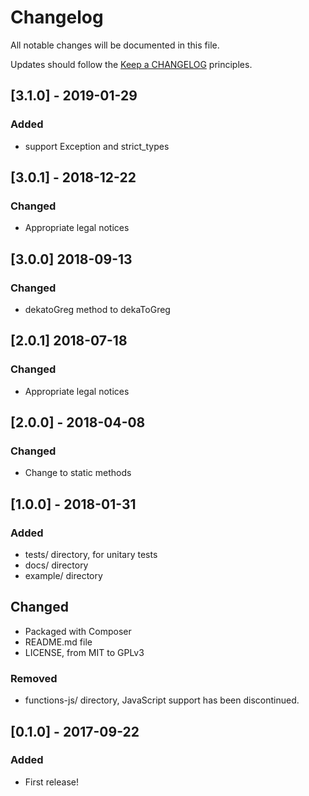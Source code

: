 # Changelog

All notable changes will be documented in this file.

Updates should follow the [Keep a CHANGELOG](http://keepachangelog.com/) principles.

## [3.1.0] - 2019-01-29

### Added
- support Exception and strict_types

## [3.0.1] - 2018-12-22

### Changed
- Appropriate legal notices

## [3.0.0] 2018-09-13

### Changed

- dekatoGreg method to dekaToGreg

## [2.0.1] 2018-07-18

### Changed

- Appropriate legal notices

## [2.0.0] - 2018-04-08

### Changed
- Change to static methods

## [1.0.0] - 2018-01-31

### Added
- tests/ directory, for unitary tests
- docs/ directory
- example/ directory

## Changed
- Packaged with Composer
- README.md file
- LICENSE, from MIT to GPLv3

### Removed
- functions-js/ directory, JavaScript support has been discontinued.

## [0.1.0] - 2017-09-22

### Added
- First release!
